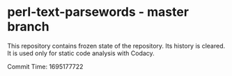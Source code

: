 # perl-text-parsewords - master branch

This repository contains frozen state of the repository.
Its history is cleared. It is used only for static code
analysis with Codacy.

Commit Time: 1695177722
